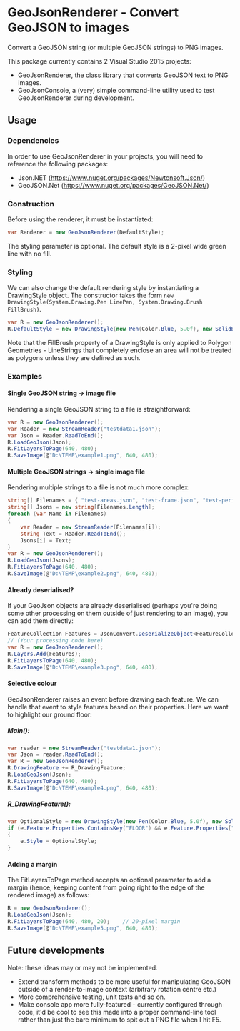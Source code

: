 # GeoJsonRenderer - Convert GeoJSON to images

Convert a GeoJSON string (or multiple GeoJSON strings) to PNG images.

This package currently contains 2 Visual Studio 2015 projects:
+ GeoJsonRenderer, the class library that converts GeoJSON text to PNG images.
+ GeoJsonConsole, a (very) simple command-line utility used to test GeoJsonRenderer during development.

## Usage
### Dependencies
In order to use GeoJsonRenderer in your projects, you will need to reference the following packages:
+ Json.NET (https://www.nuget.org/packages/Newtonsoft.Json/)
+ GeoJSON.Net (https://www.nuget.org/packages/GeoJSON.Net/)

### Construction
Before using the renderer, it must be instantiated:
```C#
var Renderer = new GeoJsonRenderer(DefaultStyle);
```
The styling parameter is optional. The default style is a 2-pixel wide green line with no fill.

### Styling
We can also change the default rendering style by instantiating a DrawingStyle object. The constructor takes the form `new DrawingStyle(System.Drawing.Pen LinePen, System.Drawing.Brush FillBrush)`.
```C#
var R = new GeoJsonRenderer();
R.DefaultStyle = new DrawingStyle(new Pen(Color.Blue, 5.0f), new SolidBrush(Color.DarkBlue));
```
Note that the FillBrush property of a DrawingStyle is only applied to Polygon Geometries - LineStrings that completely enclose an area will not be treated as polygons unless they are defined as such.


### Examples
#### Single GeoJSON string -> image file
Rendering a single GeoJSON string to a file is straightforward:
```C#
var R = new GeoJsonRenderer();
var Reader = new StreamReader("testdata1.json");
var Json = Reader.ReadToEnd();
R.LoadGeoJson(Json);
R.FitLayersToPage(640, 480);
R.SaveImage(@"D:\TEMP\example1.png", 640, 480);
```
#### Multiple GeoJSON strings -> single image file
Rendering multiple strings to a file is not much more complex:
```C#
string[] Filenames = { "test-areas.json", "test-frame.json", "test-perimeter.json", "test-text.json" };
string[] Jsons = new string[Filenames.Length];
foreach (var Name in Filenames)
{
    var Reader = new StreamReader(Filenames[i]);
    string Text = Reader.ReadToEnd();
    Jsons[i] = Text;
}
var R = new GeoJsonRenderer();
R.LoadGeoJson(Jsons);
R.FitLayersToPage(640, 480);
R.SaveImage(@"D:\TEMP\example2.png", 640, 480);
```
#### Already deserialised?
If your GeoJson objects are already deserialised (perhaps you're doing some other processing on them outside of just rendering to an image), you can add them directly:
```C#
FeatureCollection Features = JsonConvert.DeserializeObject<FeatureCollection>(json);
// (Your processing code here)
var R = new GeoJsonRenderer();
R.Layers.Add(Features);
R.FitLayersToPage(640, 480);
R.SaveImage(@"D:\TEMP\example3.png", 640, 480);
```
#### Selective colour
GeoJsonRenderer raises an event before drawing each feature. We can handle that event to style features based on their properties. Here we want to highlight our ground floor:
##### Main():
```C#
var reader = new StreamReader("testdata1.json");
var Json = reader.ReadToEnd();
var R = new GeoJsonRenderer();			
R.DrawingFeature += R_DrawingFeature;
R.LoadGeoJson(Json);
R.FitLayersToPage(640, 480);
R.SaveImage(@"D:\TEMP\example4.png", 640, 480);
``` 
##### R_DrawingFeature():
```C#
var OptionalStyle = new DrawingStyle(new Pen(Color.Blue, 5.0f), new SolidBrush(Color.DarkBlue));
if (e.Feature.Properties.ContainsKey("FLOOR") && e.Feature.Properties["FLOOR"].ToString() == "1")
{
	e.Style = OptionalStyle;
}
```

#### Adding a margin
The FitLayersToPage method accepts an optional parameter to add a margin (hence, keeping content from going right to the edge of the rendered image) as follows:
```C#
R = new GeoJsonRenderer();
R.LoadGeoJson(Json);
R.FitLayersToPage(640, 480, 20);    // 20-pixel margin
R.SaveImage(@"D:\TEMP\example5.png", 640, 480);
```

## Future developments
Note: these ideas may or may not be implemented.
+ Extend transform methods to be more useful for manipulating GeoJSON outside of a render-to-image context (arbitrary rotation centre etc.)
+ More comprehensive testing, unit tests and so on.
+ Make console app more fully-featured - currently configured through code, it'd be cool to see this made into a proper command-line tool rather than just the bare minimum to spit out a PNG file when I hit F5.

